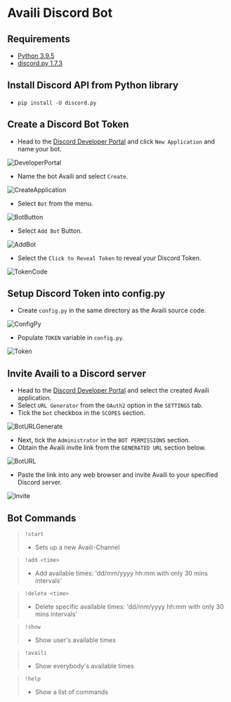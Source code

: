 # Availi Discord Bot

## Requirements
- [Python 3.9.5](https://www.python.org/downloads/release/python-395/)
- [discord.py 1.7.3](https://pypi.org/project/discord.py/)

## Install Discord API from Python library
- `pip install -U discord.py`

## Create a Discord Bot Token
- Head to the [Discord Developer Portal](https://discord.com/developers/applications) and click `New Application` and name your bot.

![DeveloperPortal](https://user-images.githubusercontent.com/33518649/169499858-08d1eac2-f163-4629-b006-cf0acfbf43a1.png)

- Name the bot Availi and select `Create`.

![CreateApplication](https://user-images.githubusercontent.com/33518649/169505965-043afc44-d107-4b13-967a-04f824c8bef7.png)

- Select `Bot` from the menu.

![BotButton](https://user-images.githubusercontent.com/33518649/169639719-9491408e-40de-40ad-b40b-257ca5845703.png)

- Select `Add Bot` Button.

![AddBot](https://user-images.githubusercontent.com/33518649/169639722-be010625-6e48-4ba4-8fd8-df706102a448.png)

- Select the `Click to Reveal Token` to reveal your Discord Token.

![TokenCode](https://user-images.githubusercontent.com/33518649/169639721-73196356-ade6-442d-9367-c4a5c11289e5.png)

## Setup Discord Token into config.py
- Create `config.py` in the same directory as the Availi source code.

![ConfigPy](https://user-images.githubusercontent.com/33518649/169490054-8e8ff621-3563-4c10-8a2e-bedf35d3be18.png)

- Populate `TOKEN` variable in `config.py`.

![Token](https://user-images.githubusercontent.com/33518649/163662962-5ad6c072-f24c-4413-a8e0-bf10abe0c80a.png)

## Invite Availi to a Discord server
- Head to the [Discord Developer Portal](https://discord.com/developers/applications) and select the created Availi application.
- Select `URL Generator` from the `OAuth2` option in the `SETTINGS` tab.
- Tick the `bot` checkbox in the `SCOPES` section.

![BotURLGenerate](https://user-images.githubusercontent.com/33518649/169639237-82de04f6-9fd0-48d3-ab02-43c149fa21da.png)

- Next, tick the `Administrator` in the `BOT PERMISSIONS` section.
- Obtain the Availi invite link from the `GENERATED URL` section below.

![BotURL](https://user-images.githubusercontent.com/33518649/169639235-58fb0607-98e6-4661-80a8-7848165f74f8.png)

- Paste the link into any web browser and invite Availi to your specified Discord server.

![Invite](https://user-images.githubusercontent.com/33518649/169639587-c16667b1-e112-49e9-b256-c7d3f011304b.png)

## Bot Commands
>`!start`
>- Sets up a new Availi-Channel

>`!add <time>`
>- Add available times: 'dd/mm/yyyy hh:mm with only 30 mins intervals'

>`!delete <time>`
>- Delete specific available times: 'dd/mm/yyyy hh:mm with only 30 mins intervals'

>`!show`
>- Show user's available times

>`!availi`
>- Show everybody's available times

>`!help`
>- Show a list of commands